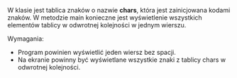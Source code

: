 W klasie jest tablica znaków o nazwie **chars**, która jest zainicjowana kodami znaków.
W metodzie main konieczne jest wyświetlenie wszystkich elementów tablicy w odwrotnej kolejności w jednym wierszu.

Wymagania:

- Program powinien wyświetlić jeden wiersz bez spacji.
- Na ekranie powinny być wyświetlane wszystkie znaki z tablicy chars w odwrotnej kolejności.
